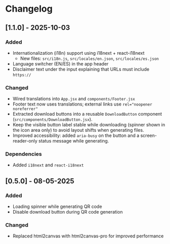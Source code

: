 # Changelog

## [1.1.0] - 2025-10-03

### Added
- Internationalization (i18n) support using i18next + react-i18next
	- New files: `src/i18n.js`, `src/locales/en.json`, `src/locales/es.json`
- Language switcher (EN/ES) in the app header
- Disclaimer text under the input explaining that URLs must include `https://`

### Changed
- Wired translations into `App.jsx` and `components/Footer.jsx`
- Footer text now uses translations; external links use `rel="noopener noreferrer"`
- Extracted download buttons into a reusable `DownloadButton` component (`src/components/DownloadButton.jsx`).
- Keep the visible button label stable while downloading (spinner shown in the icon area only) to avoid layout shifts when generating files.
- Improved accessibility: added `aria-busy` on the button and a screen-reader-only status message while generating.

### Dependencies
- Added `i18next` and `react-i18next`

## [0.5.0] - 08-05-2025

### Added
- Loading spinner while generating QR code
- Disable download button during QR code generation

### Changed
- Replaced html2canvas with html2canvas-pro for improved performance